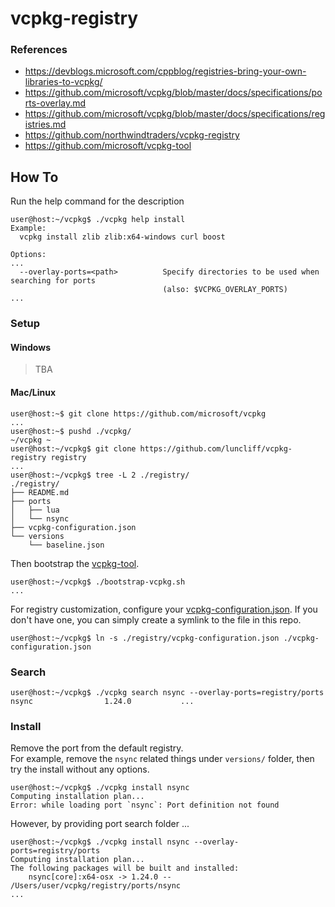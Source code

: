 # vcpkg-registry

### References

* https://devblogs.microsoft.com/cppblog/registries-bring-your-own-libraries-to-vcpkg/
* https://github.com/microsoft/vcpkg/blob/master/docs/specifications/ports-overlay.md
* https://github.com/microsoft/vcpkg/blob/master/docs/specifications/registries.md
* https://github.com/northwindtraders/vcpkg-registry
* https://github.com/microsoft/vcpkg-tool

## How To

Run the help command for the description

```console
user@host:~/vcpkg$ ./vcpkg help install
Example:
  vcpkg install zlib zlib:x64-windows curl boost

Options:
...
  --overlay-ports=<path>          Specify directories to be used when searching for ports
                                  (also: $VCPKG_OVERLAY_PORTS)
...
```

### Setup

#### Windows

> TBA

#### Mac/Linux

```console
user@host:~$ git clone https://github.com/microsoft/vcpkg
...
user@host:~$ pushd ./vcpkg/
~/vcpkg ~
user@host:~/vcpkg$ git clone https://github.com/luncliff/vcpkg-registry registry
...
user@host:~/vcpkg$ tree -L 2 ./registry/
./registry/
├── README.md
├── ports
│   ├── lua
│   └── nsync
├── vcpkg-configuration.json
└── versions
    └── baseline.json

```

Then bootstrap the [vcpkg-tool](https://github.com/microsoft/vcpkg-tool).

```console
user@host:~/vcpkg$ ./bootstrap-vcpkg.sh
...
```

For registry customization, configure your [vcpkg-configuration.json](https://github.com/microsoft/vcpkg/blob/master/docs/specifications/registries.md). If you don't have one, you can simply create a symlink to the file in this repo.

```console
user@host:~/vcpkg$ ln -s ./registry/vcpkg-configuration.json ./vcpkg-configuration.json
```

### Search

```console
user@host:~/vcpkg$ ./vcpkg search nsync --overlay-ports=registry/ports
nsync                1.24.0           ...
```

### Install

Remove the port from the default registry.  
For example, remove the `nsync` related things under `versions/` folder, then try the install without any options.

```console
user@host:~/vcpkg$ ./vcpkg install nsync
Computing installation plan...
Error: while loading port `nsync`: Port definition not found
```

However, by providing port search folder ...

```console
user@host:~/vcpkg$ ./vcpkg install nsync --overlay-ports=registry/ports
Computing installation plan...
The following packages will be built and installed:
    nsync[core]:x64-osx -> 1.24.0 -- /Users/user/vcpkg/registry/ports/nsync
...
```
